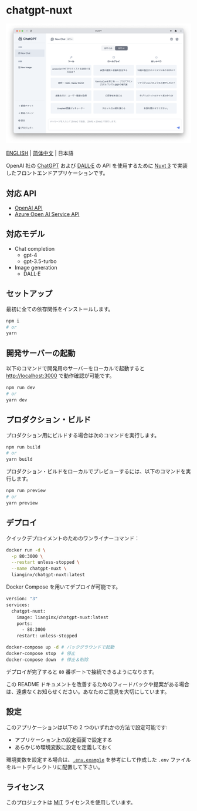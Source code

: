 # chatgpt-nuxt

![preview](/assets/preview-ja.png)

[ENGLISH](/README.md) | [简体中文](/docs/README-CN.md) | 日本語

OpenAI 社の [ChatGPT](https://openai.com/blog/chatgpt) および [DALL·E](https://openai.com/dall-e-2) の API を使用するために [Nuxt 3](https://nuxt.com/) で実装したフロントエンドアプリケーションです。

## 対応 API

- [OpenAI API](https://openai.com/blog/openai-api)
- [Azure Open AI Service API](https://learn.microsoft.com/ja-jp/azure/cognitive-services/openai/reference)

## 対応モデル

- Chat completion
  - gpt-4
  - gpt-3.5-turbo
- Image generation
  - DALL·E

## セットアップ

最初に全ての依存関係をインストールします。

```bash
npm i
# or
yarn
```

## 開発サーバーの起動

以下のコマンドで開発用のサーバーをローカルで起動すると <http://localhost:3000> で動作確認が可能です。

```bash
npm run dev
# or
yarn dev
```

## プロダクション・ビルド

プロダクション用にビルドする場合は次のコマンドを実行します。

```bash
npm run build
# or
yarn build
```

プロダクション・ビルドをローカルでプレビューするには、以下のコマンドを実行します。

```bash
npm run preview
# or
yarn preview
```

## デプロイ

クイックデプロイメントのためのワンライナーコマンド：

```bash
docker run -d \
  -p 80:3000 \
  --restart unless-stopped \
  --name chatgpt-nuxt \
  lianginx/chatgpt-nuxt:latest
```

Docker Compose を用いてデプロイが可能です。

```bash
version: "3"
services:
  chatgpt-nuxt:
    image: lianginx/chatgpt-nuxt:latest
    ports:
      - 80:3000
    restart: unless-stopped
```

```bash
docker-compose up -d # バックグラウンドで起動
docker-compose stop  # 停止
docker-compose down  # 停止＆削除
```

デプロイが完了すると `80` 番ポートで接続できるようになります。

この README ドキュメントを改善するためのフィードバックや提案がある場合は、遠慮なくお知らせください。あなたのご意見を大切にしています。

## 設定

このアプリケーションは以下の 2 つのいずれかの方法で設定可能です:

- アプリケーション上の設定画面で設定する
- あらかじめ環境変数に設定を定義しておく

環境変数を設定する場合は、[`.env.example`](/.env.example) を参考にして作成した `.env` ファイルをルートディレクトリに配置して下さい。

## ライセンス

このプロジェクトは [MIT](/LICENSE) ライセンスを使用しています。
